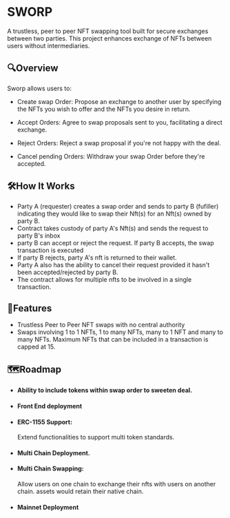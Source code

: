 
# SWORP
A trustless, peer to peer NFT swapping tool built for secure exchanges between two parties. This project enhances exchange of NFTs between users without intermediaries.
## 🔍Overview
Sworp allows users to:

- Create swap Order: Propose an exchange to another user by specifying the NFTs you wish to offer and the NFTs you desire in return.

- Accept Orders: Agree to swap proposals sent to you, facilitating a direct exchange.

- Reject Orders: Reject a swap proposal if you're not happy with the deal.

- Cancel pending Orders: Withdraw your swap Order before they're accepted. 


## 🛠How It Works

 * Party A (requester) creates a swap order and sends to party B (fufiller) indicating they would like to swap their Nft(s) for an Nft(s) owned by party B.
 * Contract takes custody of party A's Nft(s) and sends the request to party B's inbox
 * party B can accept or reject the request. If party B accepts, the swap transaction is executed
 * If party B rejects, party A's nft is returned to their wallet.
 * Party A also has the ability to cancel their request provided it hasn't been accepted/rejected by party B.
 * The contract allows for multiple nfts to be involved in a single transaction.
## 👀Features
- Trustless Peer to Peer NFT swaps with no central authority
- Swaps involving 1 to 1 NFTs, 1 to many NFTs, many to 1 NFT and many to many NFTs. Maximum NFTs that can be included in a transaction is capped at 15.


## 🗺Roadmap

- #### Ability to include tokens within swap order to sweeten deal.

- #### Front End deployment

- #### ERC-1155 Support:    
    Extend functionalities to support multi token standards.

- #### Multi Chain Deployment.

- #### Multi Chain Swapping: 
    Allow users on one chain to exchange their nfts with users on another chain. assets would retain their native chain.

- #### Mainnet Deployment


